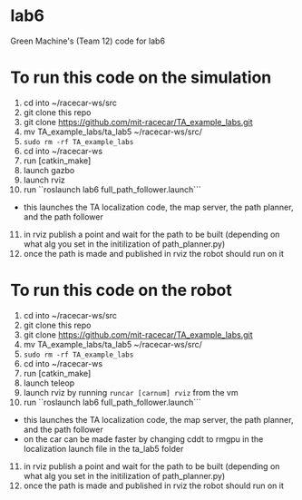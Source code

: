 # lab6
Green Machine's (Team 12) code for lab6


# To run this code on the simulation
1. cd into ~/racecar-ws/src
2. git clone this repo
3. git clone https://github.com/mit-racecar/TA_example_labs.git
4. mv TA_example_labs/ta_lab5 ~/racecar-ws/src/
5. ```sudo rm -rf TA_example_labs```
6. cd into ~/racecar-ws
7. run [catkin_make]
8. launch gazbo
9. launch rviz
10. run ``roslaunch lab6 full_path_follower.launch```
   * this launches the TA localization code, the map server, the path planner, and the path follower
11. in rviz publish a point and wait for the path to be built (depending on what alg you set in the initilization of path_planner.py)
12. once the path is made and published in rviz the robot should run on it


# To run this code on the robot
1. cd into ~/racecar-ws/src
2. git clone this repo
3. git clone https://github.com/mit-racecar/TA_example_labs.git
4. mv TA_example_labs/ta_lab5 ~/racecar-ws/src/
5. ```sudo rm -rf TA_example_labs```
6. cd into ~/racecar-ws
7. run [catkin_make]
8. launch teleop
9. launch rviz by running ```runcar [carnum] rviz``` from the vm
10. run ``roslaunch lab6 full_path_follower.launch```
   * this launches the TA localization code, the map server, the path planner, and the path follower
   * on the car can be made faster by changing cddt to rmgpu in the localization launch file in the ta_lab5 folder
11. in rviz publish a point and wait for the path to be built (depending on what alg you set in the initilization of path_planner.py)
12. once the path is made and published in rviz the robot should run on it
